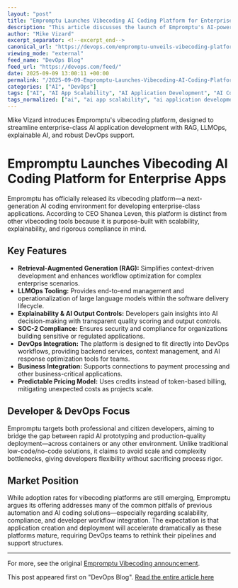 ```yaml
---
layout: "post"
title: "Empromptu Launches Vibecoding AI Coding Platform for Enterprise Apps"
description: "This article discusses the launch of Empromptu's AI-powered vibecoding platform, which is tailored for rapid, scalable, and compliant enterprise application development. It delves into features like RAG, LLMOps, SOC-2 compliance, explainable AI, and backend services that support DevOps teams and developers in building production-ready software with predictable costs."
author: "Mike Vizard"
excerpt_separator: <!--excerpt_end-->
canonical_url: "https://devops.com/empromptu-unveils-vibecoding-platform-for-building-enterprise-class-apps/?utm_source=rss&utm_medium=rss&utm_campaign=empromptu-unveils-vibecoding-platform-for-building-enterprise-class-apps"
viewing_mode: "external"
feed_name: "DevOps Blog"
feed_url: "https://devops.com/feed/"
date: 2025-09-09 13:00:11 +00:00
permalink: "/2025-09-09-Empromptu-Launches-Vibecoding-AI-Coding-Platform-for-Enterprise-Apps.html"
categories: ["AI", "DevOps"]
tags: ["AI", "AI App Scalability", "AI Application Development", "AI Coding Platform", "AI Coding Tools", "AI Developer Tools", "AI Developer Workflows", "AI DevOps", "AI Output Controls", "AI Response Optimization", "AI VS Low Code Platforms", "Application Development", "Application Scalability", "Business Of DevOps", "Citizen Developers", "DevOps", "Enterprise AI Applications", "Enterprise Applications", "Enterprise Software Development", "Explainable AI", "LLMOps", "Posts", "Predictable Pricing", "Production Deployment", "RAG", "Retrieval Augmented Generation", "SOC 2 Compliance", "SOC 2 Compliant AI", "Social Facebook", "Social LinkedIn", "Social X", "Vibecoding"]
tags_normalized: ["ai", "ai app scalability", "ai application development", "ai coding platform", "ai coding tools", "ai developer tools", "ai developer workflows", "ai devops", "ai output controls", "ai response optimization", "ai vs low code platforms", "application development", "application scalability", "business of devops", "citizen developers", "devops", "enterprise ai applications", "enterprise applications", "enterprise software development", "explainable ai", "llmops", "posts", "predictable pricing", "production deployment", "rag", "retrieval augmented generation", "soc 2 compliance", "soc 2 compliant ai", "social facebook", "social linkedin", "social x", "vibecoding"]
---
```


Mike Vizard introduces Empromptu's vibecoding platform, designed to streamline enterprise-class AI application development with RAG, LLMOps, explainable AI, and robust DevOps support.<!--excerpt_end-->

# Empromptu Launches Vibecoding AI Coding Platform for Enterprise Apps

Empromptu has officially released its vibecoding platform—a next-generation AI coding environment for developing enterprise-class applications. According to CEO Shanea Leven, this platform is distinct from other vibecoding tools because it is purpose-built with scalability, explainability, and rigorous compliance in mind.

## Key Features

- **Retrieval-Augmented Generation (RAG):** Simplifies context-driven development and enhances workflow optimization for complex enterprise scenarios.
- **LLMOps Tooling:** Provides end-to-end management and operationalization of large language models within the software delivery lifecycle.
- **Explainability & AI Output Controls:** Developers gain insights into AI decision-making with transparent quality scoring and output controls.
- **SOC-2 Compliance:** Ensures security and compliance for organizations building sensitive or regulated applications.
- **DevOps Integration:** The platform is designed to fit directly into DevOps workflows, providing backend services, context management, and AI response optimization tools for teams.
- **Business Integration:** Supports connections to payment processing and other business-critical applications.
- **Predictable Pricing Model:** Uses credits instead of token-based billing, mitigating unexpected costs as projects scale.

## Developer & DevOps Focus

Empromptu targets both professional and citizen developers, aiming to bridge the gap between rapid AI prototyping and production-quality deployment—across containers or any other environment. Unlike traditional low-code/no-code solutions, it claims to avoid scale and complexity bottlenecks, giving developers flexibility without sacrificing process rigor.

## Market Position

While adoption rates for vibecoding platforms are still emerging, Empromptu argues its offering addresses many of the common pitfalls of previous automation and AI coding solutions—especially regarding scalability, compliance, and developer workflow integration. The expectation is that application creation and deployment will accelerate dramatically as these platforms mature, requiring DevOps teams to rethink their pipelines and support structures.

---

For more, see the original [Empromptu Vibecoding announcement](https://devops.com/empromptu-unveils-vibecoding-platform-for-building-enterprise-class-apps/).

This post appeared first on "DevOps Blog". [Read the entire article here](https://devops.com/empromptu-unveils-vibecoding-platform-for-building-enterprise-class-apps/?utm_source=rss&utm_medium=rss&utm_campaign=empromptu-unveils-vibecoding-platform-for-building-enterprise-class-apps)
